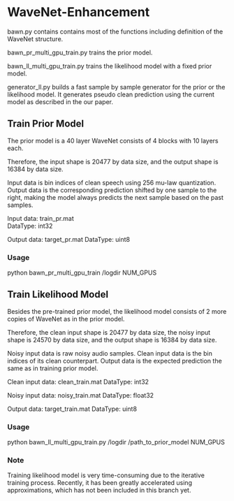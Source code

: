 # WaveNet-Enhancement

bawn.py contains contains most of the functions including definition of the WaveNet structure.

bawn_pr_multi_gpu_train.py trains the prior model. 

bawn_ll_multi_gpu_train.py trains the likelihood model with a fixed prior model.

generator_ll.py builds a fast sample by sample generator for the prior or the likelihood model. It generates pseudo clean prediction using the current model as described in the our paper.

## Train Prior Model 

The prior model is a 40 layer WaveNet consists of 4 blocks with 10 layers each.

Therefore, the input shape is 20477 by data size, and the output shape is 16384 by data size.

Input data is bin indices of clean speech using 256 mu-law quantization.
Output data is the corresponding prediction shifted by one sample to the right, making the model always predicts the next sample based on the past samples.

Input data: train_pr.mat     
DataType: int32

Output data: target_pr.mat
DataType: uint8

### Usage

python bawn_pr_multi_gpu_train /logdir NUM_GPUS

## Train Likelihood Model

Besides the pre-trained prior model, the likelihood model consists of 2 more copies of WaveNet as in the prior model.

Therefore, the clean input shape is 20477 by data size, the noisy input shape is 24570 by data size, and the output shape is 16384 by data size.

Noisy input data is raw noisy audio samples. Clean input data is the bin indices of its clean counterpart. Output data is the expected prediction the same as in training prior model.

Clean input data: clean_train.mat
DataType: int32

Noisy input data: noisy_train.mat
DataType: float32

Output data: target_train.mat
DataType: uint8

### Usage

python bawn_ll_multi_gpu_train.py /logdir /path_to_prior_model NUM_GPUS

### Note
Training likelihood model is very time-consuming due to the iterative training process. Recently, it has been greatly accelerated using approximations, which has not been included in this branch yet.


